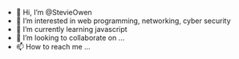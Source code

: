 - 👋 Hi, I’m @StevieOwen
- 👀 I’m interested in web programming, networking, cyber security 
- 🌱 I’m currently learning javascript 
- 💞️ I’m looking to collaborate on ...
- 📫 How to reach me ...

<!---
StevieOwen/StevieOwen is a ✨ special ✨ repository because its `README.md` (this file) appears on your GitHub profile.
You can click the Preview link to take a look at your changes.
--->
